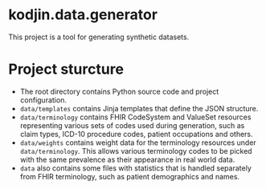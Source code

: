 # kodjin.data.generator

This project is a tool for generating synthetic datasets.

# Project sturcture

- The root directory contains Python source code and project configuration.
- `data/templates` contains Jinja templates that define the JSON structure.
- `data/terminology` contains FHIR CodeSystem and ValueSet resources representing various sets of codes used during generation, such as claim types, ICD-10 procedure codes, patient occupations and others.
- `data/weights` contains weight data for the terminology resources under `data/terminology`. This allows various terminology codes to be picked with the same prevalence as their appearance in real world data.
- `data` also contains some files with statistics that is handled separately from FHIR terminology, such as patient demographics and names.
